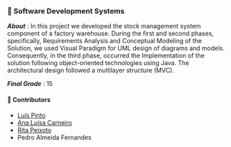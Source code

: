 ### :pushpin: Software Development Systems 

***About*** : In this project we developed the stock management system component of a factory warehouse. During the first and second phases, specifically, Requirements Analysis and Conceptual Modeling of the Solution, we used Visual Paradigm for UML design of diagrams and models. Consequently, in the third phase, occurred the Implementation of the solution following object-oriented technologies using Java. The architectural design followed a multilayer structure (MVC).

***Final Grade*** : 15

#### :handshake: Contributors 
- [Luís Pinto](https://github.com/L-Pinto)
- [Ana Luísa Carneiro](https://github.com/Analucar)
- [Rita Peixoto](https://github.com/rita-peixoto)
- Pedro Almeida Fernandes
